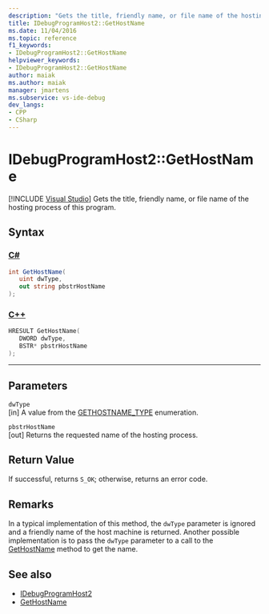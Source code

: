 ```yaml
---
description: "Gets the title, friendly name, or file name of the hosting process of this program."
title: IDebugProgramHost2::GetHostName
ms.date: 11/04/2016
ms.topic: reference
f1_keywords:
- IDebugProgramHost2::GetHostName
helpviewer_keywords:
- IDebugProgramHost2::GetHostName
author: maiak
ms.author: maiak
manager: jmartens
ms.subservice: vs-ide-debug
dev_langs:
- CPP
- CSharp
---
```

# IDebugProgramHost2::GetHostName

 [!INCLUDE [Visual Studio](~/includes/applies-to-version/vs-windows-only.md)]
Gets the title, friendly name, or file name of the hosting process of this program.

## Syntax

### [C#](#tab/csharp)
```csharp
int GetHostName( 
   uint dwType,
   out string pbstrHostName
);
```
### [C++](#tab/cpp)
```cpp
HRESULT GetHostName( 
   DWORD dwType,
   BSTR* pbstrHostName
);
```
---

## Parameters
`dwType`\
[in] A value from the [GETHOSTNAME_TYPE](../../../extensibility/debugger/reference/gethostname-type.md) enumeration.

`pbstrHostName`\
[out] Returns the requested name of the hosting process.

## Return Value
 If successful, returns `S_OK`; otherwise, returns an error code.

## Remarks
 In a typical implementation of this method, the `dwType` parameter is ignored and a friendly name of the host machine is returned. Another possible implementation is to pass the `dwType` parameter to a call to the [GetHostName](../../../extensibility/debugger/reference/idebugprogramnode2-gethostname.md) method to get the name.

## See also
- [IDebugProgramHost2](../../../extensibility/debugger/reference/idebugprogramhost2.md)
- [GetHostName](../../../extensibility/debugger/reference/idebugprogramnode2-gethostname.md)
